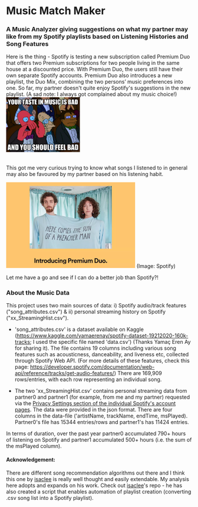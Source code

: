 # Music Match Maker
### A Music Analyzer giving suggestions on what my partner may like from my Spotify playlists based on Listening Histories and Song Features

Here is the thing - Spotify is testing a new subscription called Premium Duo that offers two Premium subscriptions for two people living in the same house at a discounted price. With Premium Duo, the users still have their own separate Spotify accounts. Premium Duo also introduces a new playlist, the Duo Mix, combining the two persons’ music preferences into one. So far, my partner doesn't quite enjoy Spotify's suggestions in the new playlist. (A sad note: I always got complained about my music choice!)   
<img src="img/badmusic.jpg" width="200">

<br>This got me very curious trying to know what songs I listened to in general may also be favoured by my partner based on his listening habit. 

<img src="img/spotify_duo.jpg" width="350">
(Image: Spotify)

Let me have a go and see if I can do a better job than Spotify?!





### About the Music Data
This project uses two main sources of data: i) Spotify audio/track features ("song_attributes.csv") & ii) personal streaming history on Spotify ("xx_StreamingHist.csv").

* 'song_attributes.csv' is a dataset available on Kaggle (https://www.kaggle.com/yamaerenay/spotify-dataset-19212020-160k-tracks; I used the specific file named 'data.csv') (Thanks Yamaç Eren Ay for sharing it). The file contains 19 columns including various song features such as acousticness, danceability, and liveness etc, collected through Spotify Web API. (For more details of these features, check this page: https://developer.spotify.com/documentation/web-api/reference/tracks/get-audio-features/) There are 169,909 rows/entries, with each row representing an individual song.

* The two 'xx_StreamingHist.csv' contains personal streaming data from partner0 and partner1 (for example, from me and my partner) requested via the <a href="https://support.spotify.com/us/article/data-rights-and-privacy-settings/"> Privacy Settings section of the individual Spotify's account pages</a>. The data were provided in the json format. There are four columns in the data-file ('artistName, trackName, endTime, msPlayed). Partner0's file has 15344 entries/rows and partner1's has 11424 entries.

In terms of duration, over the past year partner0 accumulated 790+ hours of listening on Spotify and partner1 accumulated 500+ hours (i.e. the sum of the msPlayed column).



#### Acknowledgement:

There are different song recommendation algorithms out there and I think this one by <a href="https://github.com/isacmlee/song-recommender">isaclee</a> is really well thought and easily extendable. My analysis here adopts and expands on his work. Check out <a href="https://github.com/isacmlee/song-recommender">isaclee</a>'s repo - he has also created a script that enables automation of playlist creation (converting .csv song list into a Spotify playlist). 
